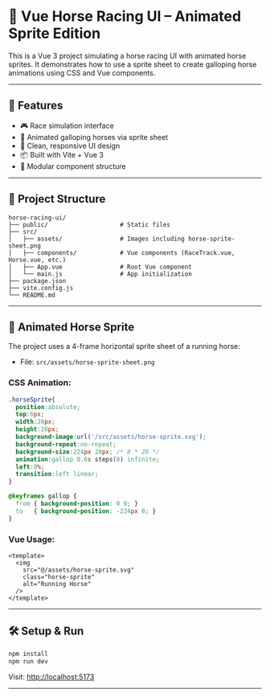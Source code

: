 # 🐎 Vue Horse Racing UI – Animated Sprite Edition

This is a Vue 3 project simulating a horse racing UI with animated horse sprites. It demonstrates how to use a sprite sheet to create galloping horse animations using CSS and Vue components.

---

## 🚀 Features

- 🎮 Race simulation interface
- 🐎 Animated galloping horses via sprite sheet
- 🎨 Clean, responsive UI design
- 📦 Built with Vite + Vue 3
- 🧩 Modular component structure

---

## 📁 Project Structure

```
horse-racing-ui/
├── public/                    # Static files
├── src/
│   ├── assets/                # Images including horse-sprite-sheet.png
│   ├── components/            # Vue components (RaceTrack.vue, Horse.vue, etc.)
│   ├── App.vue                # Root Vue component
│   └── main.js                # App initialization
├── package.json
├── vite.config.js
└── README.md
```

---

## 🎨 Animated Horse Sprite

The project uses a 4-frame horizontal sprite sheet of a running horse:

- File: `src/assets/horse-sprite-sheet.png`

### CSS Animation:
```css
.horseSprite{
  position:absolute;
  top:6px;
  width:28px;
  height:28px;
  background-image:url('/src/assets/horse-sprite.svg');
  background-repeat:no-repeat;
  background-size:224px 28px; /* 8 * 28 */
  animation:gallop 0.6s steps(8) infinite;
  left:0%;
  transition:left linear;
}

@keyframes gallop {
  from { background-position: 0 0; }
  to   { background-position: -224px 0; }
}
```

### Vue Usage:
```vue
<template>
  <img
    src="@/assets/horse-sprite.svg"
    class="horse-sprite"
    alt="Running Horse"
  />
</template>
```

---

## 🛠 Setup & Run

```bash
npm install
npm run dev
```

Visit: [http://localhost:5173](http://localhost:5173)

---

